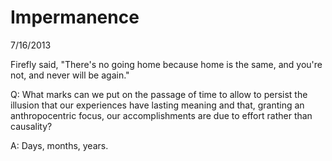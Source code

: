 Impermanence
============

7/16/2013

Firefly said,
"There's no going home because home is the same, and you're not,
and never will be again."

Q:
What marks can we put on the
passage of time to allow to persist
the illusion that our experiences
have lasting meaning and that,
granting an anthropocentric focus,
our accomplishments are due to effort rather 
than causality?

A:
Days, months, years.
